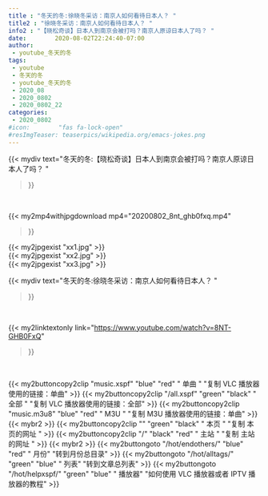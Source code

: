 ```yaml
---
title : "冬天的冬:徐晓冬采访：南京人如何看待日本人？ "
title2 : "徐晓冬采访：南京人如何看待日本人？ "
info2 : "【晓松奇谈】日本人到南京会被打吗？南京人原谅日本人了吗？ "
date:        2020-08-02T22:24:40-07:00
author:
 - youtube_冬天的冬
tags:
 - youtube
 - 冬天的冬
 - youtube_冬天的冬
 - 2020_08
 - 2020_0802
 - 2020_0802_22
categories:
 - 2020_0802
#icon:        "fas fa-lock-open"
#resImgTeaser: teaserpics/wikipedia.org/emacs-jokes.png
---
```


{{< mydiv text="冬天的冬:【晓松奇谈】日本人到南京会被打吗？南京人原谅日本人了吗？ "
>}}
<br>


{{< my2mp4withjpgdownload mp4="20200802_8nt_ghb0fxq.mp4"
>}}

{{< my2jpgexist "xx1.jpg" >}}<br>
{{< my2jpgexist "xx2.jpg" >}}<br>
{{< my2jpgexist "xx3.jpg" >}}<br>



{{< mydiv text="冬天的冬:徐晓冬采访：南京人如何看待日本人？ "
>}}
<br>

{{< my2linktextonly link="https://www.youtube.com/watch?v=8NT-GHB0FxQ"
>}}


<br>

{{< my2buttoncopy2clip "music.xspf"        "blue"   "red"    " 单曲 "  "复制 VLC 播放器使用的链接：单曲" >}} {{< my2buttoncopy2clip "/all.xspf"         "green"  "black"  " 全部 "  "复制 VLC 播放器使用的链接：全部" >}} {{< my2buttoncopy2clip "music.m3u8"        "blue"   "red"    " M3U  "    "复制 M3U 播放器使用的链接：单曲" >}} {{< mybr2 >}} {{< my2buttoncopy2clip ""                  "green"  "black"  " 本页 "    "复制 本页的网址 " >}} {{< my2buttoncopy2clip "/"                 "black"  "red"    " 主站 "    "复制 主站的网址 " >}} {{< mybr2 >}} {{< my2buttongoto      "/hot/endothers/"   "blue"   "red"    " 月份"   "转到月份总目录" >}} {{< my2buttongoto      "/hot/alltags/"     "green"  "blue"   " 列表"   "转到文章总列表" >}} {{< my2buttongoto      "/hot/helpxspf/"    "green"  "blue"   " 播放器" "如何使用 VLC 播放器或者 IPTV 播放器的教程" >}} 
